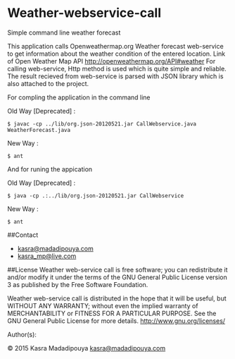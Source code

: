 Weather-webservice-call
=======================

Simple command line weather forecast

This application calls  Openweathermap.org Weather forecast web-service 
to get information about the weather condition of the entered location.
Link of Open Weather Map API
http://openweathermap.org/API#weather
For calling web-service, Http method is used which is quite simple and reliable.
The result recieved from web-service is parsed with JSON library which is also attached to the project.

For compling the application in the command line

Old Way [Deprecated] :

	$ javac -cp ../lib/org.json-20120521.jar CallWebservice.java WeatherForecast.java

New Way :

	$ ant

And for runing the appication

Old Way [Deprecated] :

	$ java -cp .:../lib/org.json-20120521.jar CallWebservice

New Way :

	$ ant

##Contact
* kasra@madadipouya.com  
* kasra_mp@live.com  

##License
Weather web-service call is free software; you can redistribute it and/or modify
it under the terms of the GNU General Public License version 3
as published by the Free Software Foundation.

Weather web-service call is distributed in the hope that it will be useful,
but WITHOUT ANY WARRANTY; without even the implied warranty of
MERCHANTABILITY or FITNESS FOR A PARTICULAR PURPOSE.  See the
GNU General Public License for more details.  <http://www.gnu.org/licenses/>

Author(s):

© 2015 Kasra Madadipouya <kasra@madadipouya.com>
